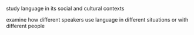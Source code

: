 study language in its social and cultural contexts

examine how different speakers use language in different situations or with different people